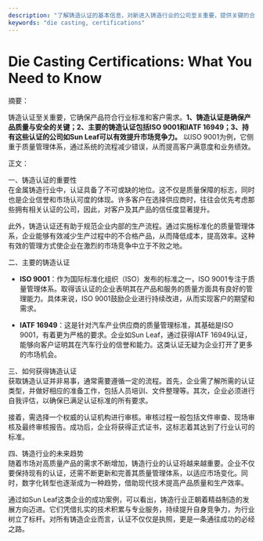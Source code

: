 ```yaml
---
description: "了解铸造认证的基本信息，对新进入铸造行业的公司至关重要，提供关键的合规要求和行业标准。"
keywords: "die casting, certifications"
---
```

# Die Casting Certifications: What You Need to Know

摘要：

铸造认证至关重要，它确保产品符合行业标准和客户需求。**1、铸造认证是确保产品质量与安全的关键；2、主要的铸造认证包括ISO 9001和IATF 16949；3、持有这些认证的公司如Sun Leaf可以有效提升市场竞争力。** 以ISO 9001为例，它侧重于质量管理体系，通过系统的流程减少错误，从而提高客户满意度和业务绩效。

正文：

一、铸造认证的重要性  
在金属铸造行业中，认证具备了不可或缺的地位。这不仅是质量保障的标志，同时也是企业信誉和市场认可度的体现。许多客户在选择供应商时，往往会优先考虑那些拥有相关认证的公司，因此，对客户及其产品的信任度显著提升。

此外，铸造认证还有助于规范企业内部的生产流程。通过实施标准化的质量管理体系，企业能够有效减少生产过程中的不合格产品，从而降低成本，提高效率。这种有效的管理方式使企业在激烈的市场竞争中立于不败之地。

二、主要的铸造认证  
- **ISO 9001**：作为国际标准化组织（ISO）发布的标准之一，ISO 9001专注于质量管理体系。取得该认证的企业表明其在产品和服务的质量方面具有良好的管理能力。具体来说，ISO 9001鼓励企业进行持续改进，从而实现客户的期望和需求。

- **IATF 16949**：这是针对汽车产业供应商的质量管理标准，其基础是ISO 9001，有着更为严格的要求。企业如Sun Leaf，通过获得IATF 16949认证，能够向客户证明其在汽车行业的信誉和能力。这类认证无疑为企业打开了更多的市场机会。

三、如何获得铸造认证  
获取铸造认证并非易事，通常需要遵循一定的流程。首先，企业需了解所需的认证类型，并做好相应的准备工作，包括人员培训、文件整理等。其次，企业必须进行自我评估，以确保已满足认证标准的所有要求。

接着，需选择一个权威的认证机构进行审核。审核过程一般包括文件审查、现场审核及最终审核报告。成功后，企业将获得正式证书，这标志着其达到了行业认可的标准。

四、铸造行业的未来趋势  
随着市场对高质量产品的需求不断增加，铸造行业的认证将越来越重要。企业不仅要保持现有的认证，还需不断更新和完善其质量管理体系，以适应市场变化。同时，数字化转型也逐渐成为一种趋势，借助现代技术提高产品质量和生产效率。

通过如Sun Leaf这类企业的成功案例，可以看出，铸造行业正朝着精益制造的发展方向迈进。它们凭借扎实的技术积累与专业服务，持续提升自身竞争力，为行业树立了标杆。对所有铸造企业而言，认证不仅仅是执照，更是一条通往成功的必经之路。
